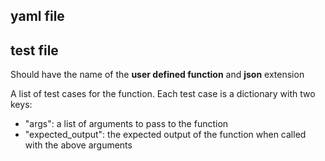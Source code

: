## yaml file

## test file

Should have the name of the **user defined function** and **json** extension

A list of test cases for the function.
Each test case is a dictionary with two keys:
- "args": a list of arguments to pass to the function
- "expected_output": the expected output of the function when called with the above arguments
